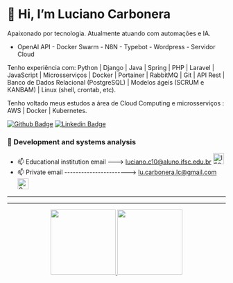    # 👋 Hi, I’m Luciano Carbonera 

   Apaixonado por tecnologia. Atualmente atuando com automações e IA. 
- OpenAI API - Docker Swarm - N8N - Typebot - Wordpress - Servidor Cloud

Tenho experiência com: Python | Django | Java | Spring | PHP | Laravel | JavaScript | Microsserviços | Docker | Portainer | RabbitMQ | Git | API Rest | Banco de Dados Relacional (PostgreSQL) | Modelos ágeis (SCRUM e KANBAM) | Linux (shell, crontab, etc).

Tenho voltado meus estudos a área de Cloud Computing e microsserviços : AWS | Docker | Kubernetes.
   
   [![Github Badge](https://img.shields.io/badge/-Github-000?style=flat-square&logo=Github&logoColor=white&link=https://github.com/LucianoCarbonera)](https://github.com/LucianoCarbonera) 
   [![Linkedin Badge](https://img.shields.io/badge/-LinkedIn-blue?style=flat-square&logo=Linkedin&logoColor=white&link=https://www.linkedin.com/in/luciano-carbonera-9bb6b7181/)](https://www.linkedin.com/in/luciano-carbonera-9bb6b7181/)
   
   
### 👀 Development and systems analysis


- 📫 Educational institution email ---> luciano.c10@aluno.ifsc.edu.br 
<a href = "mailto:luciano.c10@aluno.ifsc.edu.br"><img title="IFSC" height="25" src="https://www.caroli.org/wp-content/uploads/2019/04/email-logo.png"></a>
- 📫 Private email -----------------------> lu.carbonera.lc@gmail.com 
<a href = "mailto:lu.carbonera.lc@gmail.com"><img title="Gmail" height="25" src="https://cdn.icon-icons.com/icons2/1826/PNG/512/4202011emailgmaillogomailsocialsocialmedia-115677_115624.png"></a>


<hr>

</p>
<hr>
<div align="center">
  <a href="https://github.com/LucianoCarbonera">
  <img height="150em" src="https://github-readme-stats.vercel.app/api?username=LucianoCarbonera&show_icons=true&theme=blue-green&include_all_commits=true&count_private=true"/>

  <img height="150em" src="https://github-readme-stats.vercel.app/api/top-langs/?username=LucianoCarbonera&layout=compact&langs_count=8&theme=blue-green"/>
</div>



